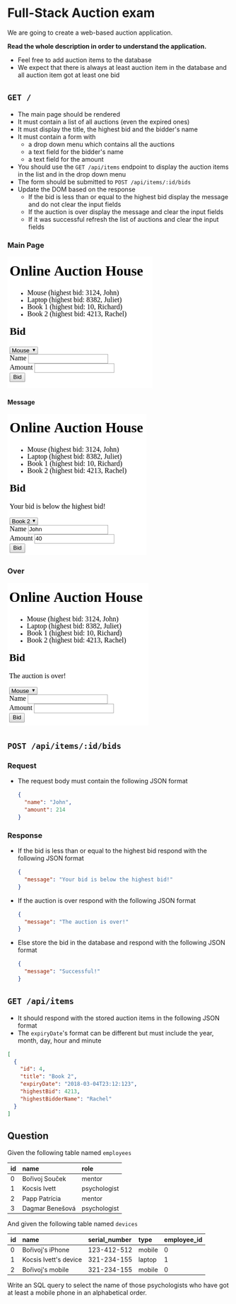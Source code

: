 # Full-Stack Auction exam

We are going to create a web-based auction application.

**Read the whole description in order to understand the application.**

- Feel free to add auction items to the database
- We expect that there is always at least auction item in the database
  and all auction item got at least one bid

## `GET /`

- The main page should be rendered
- It must contain a list of all auctions (even the expired ones)
- It must display the title, the highest bid and the bidder's name
- It must contain a form with
  - a drop down menu which contains all the auctions
  - a text field for the bidder's name
  - a text field for the amount
- You should use the `GET /api/items` endpoint to display the auction items in
  the list and in the drop down menu
- The form should be submitted to `POST /api/items/:id/bids`
- Update the DOM based on the response
  - If the bid is less than or equal to the highest bid display the message and
    do not clear the input fields
  - If the auction is over display the message and clear the input fields
  - If it was successful refresh the list of auctions and clear the input fields

### Main Page

![main page](assets/fullstack-main-page.png)

#### Message

![low bid page](assets/fullstack-low-bid-page.png)

### Over

![over bid page](assets/fullstack-over-bid-page.png)

## `POST /api/items/:id/bids`

### Request

- The request body must contain the following JSON format

  ```json
  {
    "name": "John",
    "amount": 214
  }
  ```

### Response

- If the bid is less than or equal to the highest bid respond with the following
  JSON format

  ```json
  {
    "message": "Your bid is below the highest bid!"
  }
  ```

- If the auction is over respond with the following JSON format

  ```json
  {
    "message": "The auction is over!"
  }
  ```

- Else store the bid in the database and respond with the following JSON format

  ```json
  {
    "message": "Successful!"
  }
  ```

## `GET /api/items`

- It should respond with the stored auction items in the following JSON format
- The `expiryDate`'s format can be different but must include the year, month,
  day, hour and minute

```json
[
  {
    "id": 4,
    "title": "Book 2",
    "expiryDate": "2018-03-04T23:12:123",
    "highestBid": 4213,
    "highestBidderName": "Rachel"
  }
]
```

## Question

Given the following table named `employees`

| id | name            | role         |
|:---|:----------------|:-------------|
| 0  | Bořivoj Souček  | mentor       |
| 1  | Kocsis Ivett    | psychologist |
| 2  | Papp Patrícia   | mentor       |
| 3  | Dagmar Benešová | psychologist |

And given the following table named `devices`

| id | name                  | serial_number | type   | employee_id |
|:---|:----------------------|:--------------|:-------|:------------|
| 0  | Bořivoj's iPhone      | 123-412-512   | mobile | 0           |
| 1  | Kocsis Ivett's device | 321-234-155   | laptop | 1           |
| 2  | Bořivoj's mobile      | 321-234-155   | mobile | 0           |

Write an SQL query to select the name of those psychologists who have got at
least a mobile phone in an alphabetical order.